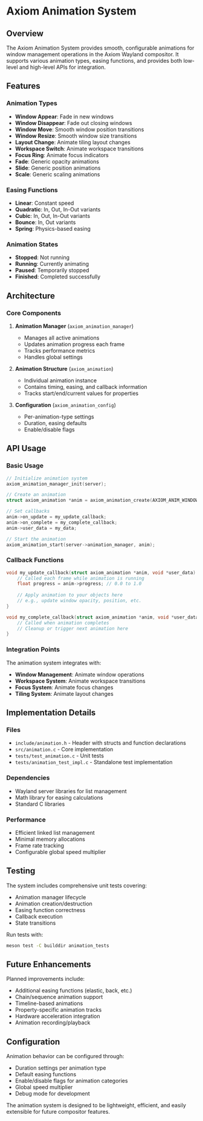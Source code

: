 # Axiom Animation System

## Overview

The Axiom Animation System provides smooth, configurable animations for window management operations in the Axiom Wayland compositor. It supports various animation types, easing functions, and provides both low-level and high-level APIs for integration.

## Features

### Animation Types
- **Window Appear**: Fade in new windows
- **Window Disappear**: Fade out closing windows  
- **Window Move**: Smooth window position transitions
- **Window Resize**: Smooth window size transitions
- **Layout Change**: Animate tiling layout changes
- **Workspace Switch**: Animate workspace transitions
- **Focus Ring**: Animate focus indicators
- **Fade**: Generic opacity animations
- **Slide**: Generic position animations
- **Scale**: Generic scaling animations

### Easing Functions
- **Linear**: Constant speed
- **Quadratic**: In, Out, In-Out variants
- **Cubic**: In, Out, In-Out variants
- **Bounce**: In, Out variants  
- **Spring**: Physics-based easing

### Animation States
- **Stopped**: Not running
- **Running**: Currently animating
- **Paused**: Temporarily stopped
- **Finished**: Completed successfully

## Architecture

### Core Components

1. **Animation Manager** (`axiom_animation_manager`)
   - Manages all active animations
   - Updates animation progress each frame
   - Tracks performance metrics
   - Handles global settings

2. **Animation Structure** (`axiom_animation`)
   - Individual animation instance
   - Contains timing, easing, and callback information
   - Tracks start/end/current values for properties

3. **Configuration** (`axiom_animation_config`)
   - Per-animation-type settings
   - Duration, easing defaults
   - Enable/disable flags

## API Usage

### Basic Usage

```c
// Initialize animation system
axiom_animation_manager_init(server);

// Create an animation
struct axiom_animation *anim = axiom_animation_create(AXIOM_ANIM_WINDOW_APPEAR, 300);

// Set callbacks
anim->on_update = my_update_callback;
anim->on_complete = my_complete_callback;
anim->user_data = my_data;

// Start the animation
axiom_animation_start(server->animation_manager, anim);
```

### Callback Functions

```c
void my_update_callback(struct axiom_animation *anim, void *user_data) {
    // Called each frame while animation is running
    float progress = anim->progress; // 0.0 to 1.0
    
    // Apply animation to your objects here
    // e.g., update window opacity, position, etc.
}

void my_complete_callback(struct axiom_animation *anim, void *user_data) {
    // Called when animation completes
    // Cleanup or trigger next animation here
}
```

### Integration Points

The animation system integrates with:
- **Window Management**: Animate window operations
- **Workspace System**: Animate workspace transitions  
- **Focus System**: Animate focus changes
- **Tiling System**: Animate layout changes

## Implementation Details

### Files
- `include/animation.h` - Header with structs and function declarations
- `src/animation.c` - Core implementation
- `tests/test_animation.c` - Unit tests
- `tests/animation_test_impl.c` - Standalone test implementation

### Dependencies
- Wayland server libraries for list management
- Math library for easing calculations
- Standard C libraries

### Performance
- Efficient linked list management
- Minimal memory allocations
- Frame rate tracking
- Configurable global speed multiplier

## Testing

The system includes comprehensive unit tests covering:
- Animation manager lifecycle
- Animation creation/destruction
- Easing function correctness
- Callback execution
- State transitions

Run tests with:
```bash
meson test -C builddir animation_tests
```

## Future Enhancements

Planned improvements include:
- Additional easing functions (elastic, back, etc.)
- Chain/sequence animation support
- Timeline-based animations
- Property-specific animation tracks
- Hardware acceleration integration
- Animation recording/playback

## Configuration

Animation behavior can be configured through:
- Duration settings per animation type
- Default easing functions
- Enable/disable flags for animation categories
- Global speed multiplier
- Debug mode for development

The animation system is designed to be lightweight, efficient, and easily extensible for future compositor features.
